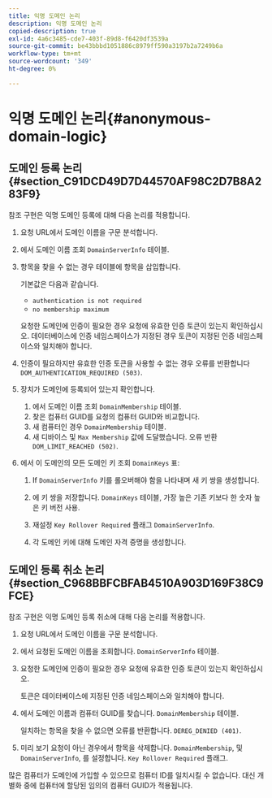 ```yaml
---
title: 익명 도메인 논리
description: 익명 도메인 논리
copied-description: true
exl-id: 4a6c3485-cde7-403f-89d8-f6420df3539a
source-git-commit: be43bbbd1051886c8979ff590a3197b2a7249b6a
workflow-type: tm+mt
source-wordcount: '349'
ht-degree: 0%

---
```


# 익명 도메인 논리{#anonymous-domain-logic}

## 도메인 등록 논리 {#section_C91DCD49D7D44570AF98C2D7B8A283F9}

참조 구현은 익명 도메인 등록에 대해 다음 논리를 적용합니다.

1. 요청 URL에서 도메인 이름을 구문 분석합니다.
1. 에서 도메인 이름 조회 `DomainServerInfo` 테이블.
1. 항목을 찾을 수 없는 경우 테이블에 항목을 삽입합니다.

   기본값은 다음과 같습니다.

   * `authentication is not required`
   * `no membership maximum`

   요청한 도메인에 인증이 필요한 경우 요청에 유효한 인증 토큰이 있는지 확인하십시오. 데이터베이스에 인증 네임스페이스가 지정된 경우 토큰이 지정된 인증 네임스페이스와 일치해야 합니다.
1. 인증이 필요하지만 유효한 인증 토큰을 사용할 수 없는 경우 오류를 반환합니다 `DOM_AUTHENTICATION_REQUIRED (503)`.
1. 장치가 도메인에 등록되어 있는지 확인합니다.

   1. 에서 도메인 이름 조회 `DomainMembership` 테이블.
   1. 찾은 컴퓨터 GUID를 요청의 컴퓨터 GUID와 비교합니다.
   1. 새 컴퓨터인 경우 `DomainMembership` 테이블.
   1. 새 디바이스 및 `Max Membership` 값에 도달했습니다. 오류 반환 `DOM_LIMIT_REACHED (502)`.

1. 에서 이 도메인의 모든 도메인 키 조회 `DomainKeys` 표:

   1. If `DomainServerInfo` 키를 롤오버해야 함을 나타내며 새 키 쌍을 생성합니다.
   1. 에 키 쌍을 저장합니다. `DomainKeys` 테이블, 가장 높은 기존 키보다 한 숫자 높은 키 버전 사용.
   1. 재설정 `Key Rollover Required` 플래그 `DomainServerInfo`.

   1. 각 도메인 키에 대해 도메인 자격 증명을 생성합니다.

## 도메인 등록 취소 논리 {#section_C968BBFCBFAB4510A903D169F38C9FCE}

참조 구현은 익명 도메인 등록 취소에 대해 다음 논리를 적용합니다.

1. 요청 URL에서 도메인 이름을 구문 분석합니다.
1. 에서 요청된 도메인 이름을 조회합니다. `DomainServerInfo` 테이블.
1. 요청한 도메인에 인증이 필요한 경우 요청에 유효한 인증 토큰이 있는지 확인하십시오.

   토큰은 데이터베이스에 지정된 인증 네임스페이스와 일치해야 합니다.
1. 에서 도메인 이름과 컴퓨터 GUID를 찾습니다. `DomainMembership` 테이블.

   일치하는 항목을 찾을 수 없으면 오류를 반환합니다. `DEREG_DENIED (401)`.

1. 미리 보기 요청이 아닌 경우에서 항목을 삭제합니다. `DomainMembership`, 및 `DomainServerInfo`, 를 설정합니다. `Key Rollover Required` 플래그.

많은 컴퓨터가 도메인에 가입할 수 있으므로 컴퓨터 ID를 일치시킬 수 없습니다. 대신 개별화 중에 컴퓨터에 할당된 임의의 컴퓨터 GUID가 적용됩니다.

